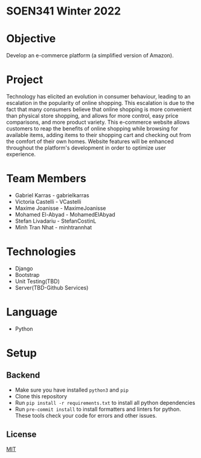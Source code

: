 # SOEN341 Winter 2022

# Objective

Develop an e-commerce platform (a simplified version of Amazon).

# Project

Technology has elicited an evolution in consumer behaviour, leading to an escalation in the popularity of online shopping. This escalation is due to the fact that many consumers believe that online shopping is more convenient than physical store shopping, and allows for more control, easy price comparisons, and more product variety. This e-commerce website allows customers to reap the benefits of online shopping while browsing for available items, adding items to their shopping cart and checking out from the comfort of their own homes. Website features will be enhanced throughout the platform's development in order to optimize user experience.

# Team Members

- Gabriel Karras - gabrielkarras
- Victoria Castelli - VCastelli
- Maxime Joanisse - MaximeJoanisse
- Mohamed El-Abyad - MohamedElAbyad
- Stefan Livadariu - StefanCostinL
- Minh Tran Nhat - minhtrannhat

# Technologies

- Django
- Bootstrap
- Unit Testing(TBD)
- Server(TBD-Github Services)

# Language

- Python

# Setup

## Backend

- Make sure you have installed `python3` and `pip`
- Clone this repository
- Run `pip install -r requirements.txt` to install all python dependencies
- Run `pre-commit install` to install formatters and linters for python. These tools check your code for errors and other issues.

## License

[MIT](https://choosealicense.com/licenses/mit/)
